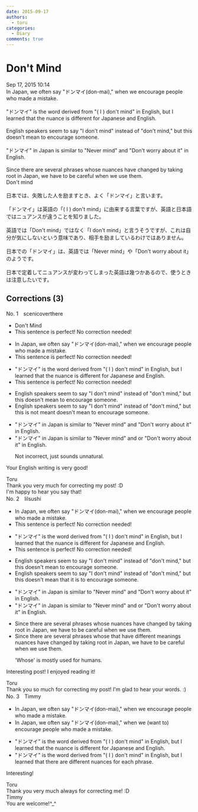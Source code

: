 ```yaml
---
date: 2015-09-17
authors:
  - toru
categories:
  - Diary
comments: true
---
```


# Don't Mind
<div class="date">Sep 17, 2015 10:14</div>
<div id="post"><div id="body_show_ori">
In Japan, we often say "ドンマイ(don-mai)," when we encourage people who made a mistake.<br/><br/>"ドンマイ" is the word derived from "( I ) don't mind" in English, but I learned that the nuance is different for Japanese and English.<br/><br/>English speakers seem to say "I don't mind" instead of "don't mind," but this doesn't mean to encourage someone.<br/><br/>"ドンマイ" in Japan is similar to "Never mind" and "Don't worry about it" in English.<br/><br/>Since there are several phrases whose nuances have changed by taking root in Japan, we have to be careful when we use them.
</div></div>

<!-- more -->

<div id="post_ja"><div id="body_show_mo">
Don't mind<br/><br/>日本では、失敗した人を励ますとき、よく「ドンマイ」と言います。<br/><br/>「ドンマイ」は英語の「( I ) don't mind」に由来する言葉ですが、英語と日本語ではニュアンスが違うことを知りました。<br/><br/>英語では「Don't mind」ではなく「I don't mind」と言うそうですが、これは自分が気にしないという意味であり、相手を励ましているわけではありません。<br/><br/>日本での「ドンマイ」は、英語では「Never mind」や「Don't worry about it」のようです。<br/><br/>日本で定着してニュアンスが変わってしまった英語は幾つかあるので、使うときは注意したいです。
</div></div>

## Corrections (3)
<div id="block"><div class="first_name"> No. 1　<span class="just_name">scenicoverthere</span></div><div id="block2">
<ul class="correction_field">
<li class="incorrect">Don't Mind</li>
<li class="corrected perfect">This sentence is perfect! No correction needed!</li>
</ul>
<ul class="correction_field">
<li class="incorrect">In Japan, we often say "ドンマイ(don-mai)," when we encourage people who made a mistake.</li>
<li class="corrected perfect">This sentence is perfect! No correction needed!</li>
</ul>
<ul class="correction_field">
<li class="incorrect">"ドンマイ" is the word derived from "( I ) don't mind" in English, but I learned that the nuance is different for Japanese and English.</li>
<li class="corrected perfect">This sentence is perfect! No correction needed!</li>
</ul>
<ul class="correction_field">
<li class="incorrect">English speakers seem to say "I don't mind" instead of "don't mind," but this doesn't mean to encourage someone.</li>
<li class="corrected correct">
English speakers seem to say "I don't mind" instead of "don't mind," but this <span class="f_red">is not meant<span class="sline"> doesn't mean</span></span> to encourage someone.
</li>
</ul>
<ul class="correction_field">
<li class="incorrect">"ドンマイ" in Japan is similar to "Never mind" and "Don't worry about it" in English.</li>
<li class="corrected correct">
"ドンマイ" in Japan is similar to "Never mind" <span class="f_red"><span class="sline">and </span>or </span>"Don't worry about it" in English.
<p class="correction_comment">Not incorrect, just sounds unnatural.</p>
</li>
</ul>
<p class="comment_small">
 Your English writing is very good!
</p>

</div><div class="name"><span class="just_name">Toru</span><br>
Thank you very much for correcting my post! :D<br/>I'm happy to hear you say that!
</div>
</div>
<div id="block"><div class="first_name"> No. 2　<span class="just_name">lilsushi</span></div><div id="block2">
<ul class="correction_field">
<li class="incorrect">In Japan, we often say "ドンマイ(don-mai)," when we encourage people who made a mistake.</li>
<li class="corrected perfect">This sentence is perfect! No correction needed!</li>
</ul>
<ul class="correction_field">
<li class="incorrect">"ドンマイ" is the word derived from "( I ) don't mind" in English, but I learned that the nuance is different for Japanese and English.</li>
<li class="corrected perfect">This sentence is perfect! No correction needed!</li>
</ul>
<ul class="correction_field">
<li class="incorrect">English speakers seem to say "I don't mind" instead of "don't mind," but this doesn't mean to encourage someone.</li>
<li class="corrected correct">
English speakers seem to say "I don't mind" instead of "don't mind," but this doesn't mean <span class="f_red">that it is</span> to encourage someone.
</li>
</ul>
<ul class="correction_field">
<li class="incorrect">"ドンマイ" in Japan is similar to "Never mind" and "Don't worry about it" in English.</li>
<li class="corrected correct">
"ドンマイ" in Japan is similar to "Never mind" <span class="sline">and</span> <span class="f_red">or</span> "Don't worry about it" in English.
</li>
</ul>
<ul class="correction_field">
<li class="incorrect">Since there are several phrases whose nuances have changed by taking root in Japan, we have to be careful when we use them.</li>
<li class="corrected correct">
Since there are several phrases <span class="sline">whose</span> <span class="f_red">that have different meanings</span> <span class="sline">nuances have changed by taking root</span> in Japan, we have to be careful when we use them.
<p class="correction_comment">'Whose' is mostly used for humans.</p>
</li>
</ul>
<p class="comment_small">
 Interesting post! I enjoyed reading it!
</p>

</div><div class="name"><span class="just_name">Toru</span><br>
Thank you so much for correcting my post! I'm glad to hear your words. :)
</div>
</div>
<div id="block"><div class="first_name"> No. 3　<span class="just_name">Timmy</span></div><div id="block2">
<ul class="correction_field">
<li class="incorrect">In Japan, we often say "ドンマイ(don-mai)," when we encourage people who made a mistake.</li>
<li class="corrected correct">
In Japan, we often say "ドンマイ(don-mai)," when we (<span class="f_blue">want to</span>) encourage people who made a mistake.
</li>
</ul>
<ul class="correction_field">
<li class="incorrect">"ドンマイ" is the word derived from "( I ) don't mind" in English, but I learned that the nuance is different for Japanese and English.</li>
<li class="corrected correct">
"ドンマイ" is the word derived from "( I ) don't mind" in English, but I learned that the<span class="f_blue">re</span> <span class="f_blue">are</span> different nuance<span class="f_blue">s</span> for <span class="f_blue">each phrase</span>.
</li>
</ul>
<p class="comment_small">
 Interesting!
</p>

</div><div class="name"><span class="just_name">Toru</span><br>
Thank you very much always for correcting me! :D
</div>
<div class="name"><span class="just_name">Timmy</span><br>
You are welcome!^_^
</div>
</div>
